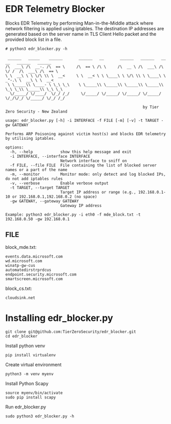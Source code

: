 # EDR Telemetry Blocker
Blocks EDR Telemetry by performing Man-in-the-Middle attack where network filtering is applied using iptables. The destination IP addresses are generated based on the server name in TLS Client Hello packet and the provided block list in a file. 

```
# python3 edr_blocker.py -h

 ______   _____    ______       ______   __       ______   ______   __  __   ______   ______
/\  ___\ /\  __-. /\  == \     /\  == \ /\ \     /\  __ \ /\  ___\ /\ \/ /  /\  ___\ /\  == \
\ \  __\ \ \ \/\ \\ \  __<     \ \  __< \ \ \____\ \ \/\ \\ \ \____\ \  _"-.\ \  __\ \ \  __<
 \ \_____\\ \____- \ \_\ \_\    \ \_____\\ \_____\\ \_____\\ \_____\\ \_\ \_\\ \_____\\ \_\ \_\
  \/_____/ \/____/  \/_/ /_/     \/_____/ \/_____/ \/_____/ \/_____/ \/_/\/_/ \/_____/ \/_/ /_/

                                                            by Tier Zero Security - New Zealand

usage: edr_blocker.py [-h] -i INTERFACE -f FILE [-m] [-v] -t TARGET -gw GATEWAY

Performs ARP Poisoning against victim host(s) and blocks EDR telemetry by utilising iptables.

options:
  -h, --help            show this help message and exit
  -i INTERFACE, --interface INTERFACE
                        Network interface to sniff on
  -f FILE, --file FILE  File containing the list of blocked server names or a part of the name 
  -m, --monitor         Monitor mode: only detect and log blocked IPs, do not add iptables rules
  -v, --verbose         Enable verbose output
  -t TARGET, --target TARGET
                        Target IP address or range (e.g., 192.168.0.1-10 or 192.168.0.1,192.168.0.2 (no space)
  -gw GATEWAY, --gateway GATEWAY
                        Gateway IP address

Example: python3 edr_blocker.py -i eth0 -f mde_block.txt -t 192.168.0.50 -gw 192.168.0.1
```

## FILE
block_mde.txt:
```
events.data.microsoft.com
wd.microsoft.com
winatp-gw-cus
automatedirstrprdcus
endpoint.security.microsoft.com
smartscreen.microsoft.com
```

block_cs.txt:
```
cloudsink.net
```
# Installing edr_blocker.py
```
git clone git@github.com:TierZeroSecurity/edr_blocker.git
cd edr_blocker
```
Install python venv
```
pip install virtualenv
```
Create virtual environment
```
python3 -m venv myenv
```
Install Python Scapy
```
source myenv/bin/activate
sudo pip install scapy
```
Run edr_blocker.py
```
sudo python3 edr_blocker.py -h
```
